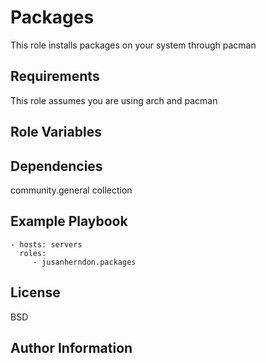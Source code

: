 Packages
=========

This role installs packages on your system through pacman

Requirements
------------

This role assumes you are using arch and pacman

Role Variables
--------------



Dependencies
------------

community.general collection

Example Playbook
----------------


    - hosts: servers
      roles:
         - jusanherndon.packages

License
-------

BSD

Author Information
------------------

